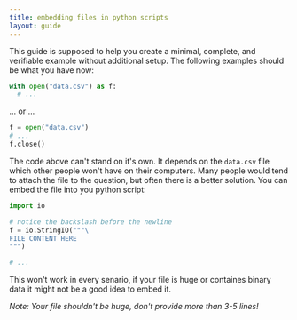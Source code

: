 ```yaml
---
title: embedding files in python scripts
layout: guide
---
```


This guide is supposed to help you create a minimal, complete, and verifiable example without additional setup. The following
examples should be what you have now:

```py
with open("data.csv") as f:
  # ...
```

... or ...

```py
f = open("data.csv")
# ...
f.close()
```

The code above can't stand on it's own. It depends on the `data.csv` file which other people won't have on their computers.
Many people would tend to attach the file to the question, but often there is a better solution. You can embed the file into you python script:

```py
import io

# notice the backslash before the newline
f = io.StringIO("""\
FILE CONTENT HERE
""")

# ...
```

This won't work in every senario, if your file is huge or containes binary data it might not be a good idea to embed it.

*Note: Your file shouldn't be huge, don't provide more than 3-5 lines!*
